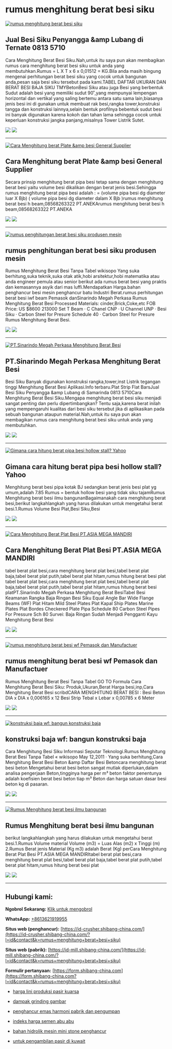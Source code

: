 # rumus menghitung berat besi siku

<a href="https://swt.shibang-china.com/?l=id&img&k=rumus+menghitung+berat+besi+siku" target="_blank">![rumus menghitung berat besi siku](http://static.shibang-china.com/all-800x300/33.jpg)</a>

## Jual Besi Siku Penyangga &amp Lubang di Ternate 0813 5710
Cara Menghitung Berat Besi Siku.Nah,untuk itu saya pun akan membagikan rumus cara menghitung berat besi siku untuk anda yang membutuhkan.Rumus = L X T x 6 x 0,01512 = KG.Bila anda masih bingung mengenai perhitungan berat besi siku yang cocok untuk bangunan anda,pesan saja besi siku tersebut pada kami.TABEL DAFTAR UKURAN DAN BERAT BESI BAJA SIKU TMYBetonBesi Siku atau juga Besi yang berbentuk Sudut adalah besi yang memiliki sudut 90˚,yang mempunyai lempengan horizontal dan vertikal yang saling bertemu antara satu sama lain,biasanya jenis besi ini di gunakan untuk membuat rak besi,rangka tower,konstruksi tangga dan konstruksi lainnya,selain bentuk profilnya bebentuk sudut besi ini banyak digunakan karena kokoh dan tahan lama sehingga cocok untuk keperluan konstruksi jangka panjang,misalnya Tower Listrik Sutet.


<a href="https://whatsapp.shibangsoft.com/WhatsApp.php" target="_blank" title="WhatsApp">![](http://static.shibang-china.com/icon/whatsapp.png)</a> <a href="https://swt.shibang-china.com/?l=id&icon&k=rumus+menghitung+berat+besi+siku" target="_blank">![](http://static.shibang-china.com/icon/chat-id.png)</a>

---

<a href="https://swt.shibang-china.com/?l=id&img&k=rumus+menghitung+berat+besi+siku" target="_blank">![Cara Menghitung berat Plate &amp besi General Supplier](http://static.shibang-china.com/all-800x300/384.jpg)</a>

## Cara Menghitung berat Plate &amp besi General Supplier
Secara prinsip menghitung berat pipa besi tetap sama dengan menghitung berat besi yaitu volume besi dikalikan dengan berat jenis besi.Sehingga rumus menghitung berat pipa besi adalah : = (volume pipa besi dg diameter luar X Bjb) ( volume pipa besi dg diameter dalam X Bjb )rumus menghitung berat besi h beam,08568263322 PT.ANEKArumus menghitung berat besi h beam,08568263322 PT.ANEKA


<a href="https://whatsapp.shibangsoft.com/WhatsApp.php" target="_blank" title="WhatsApp">![](http://static.shibang-china.com/icon/whatsapp.png)</a> <a href="https://swt.shibang-china.com/?l=id&icon&k=rumus+menghitung+berat+besi+siku" target="_blank">![](http://static.shibang-china.com/icon/chat-id.png)</a>

---

<a href="https://swt.shibang-china.com/?l=id&img&k=rumus+menghitung+berat+besi+siku" target="_blank">![rumus penghitungan berat besi siku produsen mesin](http://static.shibang-china.com/all-800x300/456.jpg)</a>

## rumus penghitungan berat besi siku produsen mesin
Rumus Menghitung Berat Besi Tanpa Tabel wikisopo Yang suka berhitung,suka teknik,suka otak atik,hobi arsitektur,hobi matematika atau anda engineer pemula atau senior berikut ada rumus berat besi yang praktis dan kemasannya asyik dari mas luffi.Mendapatkan Harga.bahan penghancur besi mesin penghancur batu Industri Berat.rumus perhitungan berat besi iwf beam Pemasok danSinarindo Megah Perkasa Rumus Menghitung Berat Besi Processed Materials: cinder,Brick,Coke,etc FOB Price: US $8600 213000 Set T Beam · C Chanel CNP · U Channel UNP · Besi Siku · Carbon Steel for Presure Schedule 40 · Carbon Steel for Presure Rumus Menghitung Berat Besi.


<a href="https://whatsapp.shibangsoft.com/WhatsApp.php" target="_blank" title="WhatsApp">![](http://static.shibang-china.com/icon/whatsapp.png)</a> <a href="https://swt.shibang-china.com/?l=id&icon&k=rumus+menghitung+berat+besi+siku" target="_blank">![](http://static.shibang-china.com/icon/chat-id.png)</a>

---

<a href="https://swt.shibang-china.com/?l=id&img&k=rumus+menghitung+berat+besi+siku" target="_blank">![PT.Sinarindo Megah Perkasa Menghitung Berat Besi](http://static.shibang-china.com/all-800x300/1092.jpg)</a>

## PT.Sinarindo Megah Perkasa Menghitung Berat Besi
Besi Siku Banyak digunakan konstruksi rangka,tower,inst Listrik tegangan tinggi Menghitung Berat Besi Aplikasi.Info terbaru.Plat Strip Flat BarsJual Besi Siku Penyangga &amp Lubang di Samarinda 0813 5710Cara Menghitung Berat Besi Siku.Mengapa menghitung berat besi siku menjadi sangat penting dan perlu dipertimbangkan? Tentu saja,karena berat inilah yang mempengaruhi kualitas dari besi siku tersebut jika di aplikasikan pada sebuah bangunan ataupun material.Nah,untuk itu saya pun akan membagikan rumus cara menghitung berat besi siku untuk anda yang membutuhkan.


<a href="https://whatsapp.shibangsoft.com/WhatsApp.php" target="_blank" title="WhatsApp">![](http://static.shibang-china.com/icon/whatsapp.png)</a> <a href="https://swt.shibang-china.com/?l=id&icon&k=rumus+menghitung+berat+besi+siku" target="_blank">![](http://static.shibang-china.com/icon/chat-id.png)</a>

---

<a href="https://swt.shibang-china.com/?l=id&img&k=rumus+menghitung+berat+besi+siku" target="_blank">![Gimana cara hitung berat pipa besi hollow stall? Yahoo](http://static.shibang-china.com/all-800x300/169.jpg)</a>

## Gimana cara hitung berat pipa besi hollow stall? Yahoo
Menghitung berat besi pipa kotak BJ sedangkan berat jenis besi plat yg umum,adalah 7.85 Rumus = bentuk hollow besi yang tidak siku tajamRumus Menghitung berat besi ilmu bangunanBagaimanakah cara menghitung berat besi,berikut langkahlangkah yang harus dilakukan untuk mengetahui berat besi.1.Rumus Volume Besi Plat,Besi Siku,Besi


<a href="https://whatsapp.shibangsoft.com/WhatsApp.php" target="_blank" title="WhatsApp">![](http://static.shibang-china.com/icon/whatsapp.png)</a> <a href="https://swt.shibang-china.com/?l=id&icon&k=rumus+menghitung+berat+besi+siku" target="_blank">![](http://static.shibang-china.com/icon/chat-id.png)</a>

---

<a href="https://swt.shibang-china.com/?l=id&img&k=rumus+menghitung+berat+besi+siku" target="_blank">![Cara Menghitung Berat Plat Besi PT.ASIA MEGA MANDIRI](http://static.shibang-china.com/all-800x300/853.jpg)</a>

## Cara Menghitung Berat Plat Besi PT.ASIA MEGA MANDIRI
tabel berat plat besi,cara menghitung berat plat besi,tabel berat plat baja,tabel berat plat putih,tabel berat plat hitam,rumus hitung berat besi plat tabel berat plat besi,cara menghitung berat plat besi,tabel berat plat baja,tabel berat plat putih,tabel berat plat hitam,rumus hitung berat besi platPT.Sinarindo Megah Perkasa Menghitung Berat BesiTabel Besi Keamanan Rangka Baja Ringan Besi Siku Equal Angle Bar Wide Flange Beams (WF) Plat Hitam Mild Steel Plates Plat Kapal Ship Plates Marine Plates Plat Bordes Checkered Plate Pipa Schedule 80 Carbon Steel Pipes For Pressure Sch 80 Survei: Baja Ringan Sudah Menjadi Pengganti Kayu Menghitung Berat Besi


<a href="https://whatsapp.shibangsoft.com/WhatsApp.php" target="_blank" title="WhatsApp">![](http://static.shibang-china.com/icon/whatsapp.png)</a> <a href="https://swt.shibang-china.com/?l=id&icon&k=rumus+menghitung+berat+besi+siku" target="_blank">![](http://static.shibang-china.com/icon/chat-id.png)</a>

---

<a href="https://swt.shibang-china.com/?l=id&img&k=rumus+menghitung+berat+besi+siku" target="_blank">![rumus menghitung berat besi wf Pemasok dan Manufactuer](http://static.shibang-china.com/all-800x300/228.jpg)</a>

## rumus menghitung berat besi wf Pemasok dan Manufactuer
Rumus Menghitung Berat Besi Tanpa Tabel GO TO Formula Cara Menghitung Berat Besi Siku: Produk,Ukuran,Berat Harga besi,inp,Cara Menghitung Berat Besi scribdCARA MENGHITUNG BERAT BESI : Besi Beton DIA x DIA x 0,006165 x 12 Besi Strip Tebal x Lebar x 0,00785 x 6 Meter


<a href="https://whatsapp.shibangsoft.com/WhatsApp.php" target="_blank" title="WhatsApp">![](http://static.shibang-china.com/icon/whatsapp.png)</a> <a href="https://swt.shibang-china.com/?l=id&icon&k=rumus+menghitung+berat+besi+siku" target="_blank">![](http://static.shibang-china.com/icon/chat-id.png)</a>

---

<a href="https://swt.shibang-china.com/?l=id&img&k=rumus+menghitung+berat+besi+siku" target="_blank">![konstruksi baja wf: bangun konstruksi baja](http://static.shibang-china.com/all-800x300/558.jpg)</a>

## konstruksi baja wf: bangun konstruksi baja
Cara Menghitung Besi Siku Informasi Seputar Teknologi.Rumus Menghitung Berat Besi Tanpa Tabel « wikisopo May 12,2011 · Yang suka berhitung,Cara Menghitung Berat Besi Beton &amp Daftar Besi Betoncara menghitung berat besi beton Mengetahui berat besi beton sangat mutlak diperlukan,dalam analisa pengerjaan Beton,tingginya harga per m³ beton faktor penentunya adalah koefisien berat besi beton tiap m³ Beton dan harga satuan dasar besi beton kg di pasaran.


<a href="https://whatsapp.shibangsoft.com/WhatsApp.php" target="_blank" title="WhatsApp">![](http://static.shibang-china.com/icon/whatsapp.png)</a> <a href="https://swt.shibang-china.com/?l=id&icon&k=rumus+menghitung+berat+besi+siku" target="_blank">![](http://static.shibang-china.com/icon/chat-id.png)</a>

---

<a href="https://swt.shibang-china.com/?l=id&img&k=rumus+menghitung+berat+besi+siku" target="_blank">![Rumus Menghitung berat besi ilmu bangunan](http://static.shibang-china.com/all-800x300/844.jpg)</a>

## Rumus Menghitung berat besi ilmu bangunan
berikut langkahlangkah yang harus dilakukan untuk mengetahui berat besi.1.Rumus Volume material Volume (m3) = Luas Alas (m2) x Tinggi (m) 2.Rumus Berat jenis Material (Kg m3) adalah Berat (Kg) perCara Menghitung Berat Plat Besi PT.ASIA MEGA MANDIRItabel berat plat besi,cara menghitung berat plat besi,tabel berat plat baja,tabel berat plat putih,tabel berat plat hitam,rumus hitung berat besi plat


<a href="https://whatsapp.shibangsoft.com/WhatsApp.php" target="_blank" title="WhatsApp">![](http://static.shibang-china.com/icon/whatsapp.png)</a> <a href="https://swt.shibang-china.com/?l=id&icon&k=rumus+menghitung+berat+besi+siku" target="_blank">![](http://static.shibang-china.com/icon/chat-id.png)</a>

---
## Hubungi kami:

**Ngobrol Sekarang:** [Klik untuk mengobrol](https://swt.shibang-china.com?l=id&contact&k=rumus+menghitung+berat+besi+siku)

**WhatsApp:**  [+8613621919955](https://whatsapp.shibangsoft.com/WhatsApp.php)

**Situs web (penghancur):** [https://id-crusher.shibang-china.com/](https://id-crusher.shibang-china.com/?l=id&contact&k=rumus+menghitung+berat+besi+siku)

**Situs web (pabrik):** [https://id-mill.shibang-china.com/](https://id-mill.shibang-china.com/?l=id&contact&k=rumus+menghitung+berat+besi+siku)

**Formulir pertanyaan:** [https://form.shibang-china.com](https://form.shibang-china.com?l=id&contact&k=rumus+menghitung+berat+besi+siku)

* [harga lini produksi pasir kuarsa](../40/harga%20lini%20produksi%20pasir%20kuarsa.md)

* [dampak grinding gambar](../32/dampak%20grinding%20gambar.md)

* [penghancur emas harmoni pabrik dan pengumpan](../34/penghancur%20emas%20harmoni%20pabrik%20dan%20pengumpan.md)

* [indeks harga semen abu abu](../40/indeks%20harga%20semen%20abu%20abu.md)

* [bahan hidrolik mesin mini stone penghancur](../40/bahan%20hidrolik%20mesin%20mini%20stone%20penghancur.md)

* [untuk pengambilan pasir di kuwait](../38/untuk%20pengambilan%20pasir%20di%20kuwait.md)